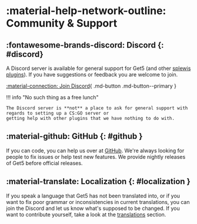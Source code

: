 # :material-help-network-outline: Community & Support

## :fontawesome-brands-discord: Discord {: #discord}

A Discord server is available for general support for Get5 (and other [splewis plugins](https://github.com/splewis)).
If you have suggestions or feedback you are welcome to join.

[:material-connection: Join Discord](https://discord.gg/zmqEa4keCk){ .md-button .md-button--primary }

!!! info "No such thing as a free lunch"

    The Discord server is **not** a place to ask for general support with regards to setting up a CS:GO server or
    getting help with other plugins that we have nothing to do with.

## :material-github: GitHub {: #github }

If you can code, you can help us over at [GitHub](https://github.com/splewis/get5). We're always looking for people to
fix issues or help test new features. We provide nightly releases of Get5 before official releases.

## :material-translate: Localization {: #localization }

If you speak a language that Get5 has not been translated into, or if you want to fix poor grammar or inconsistencies in
current translations, you can join the Discord and let us know what's supposed to be changed. If you want to contribute
yourself, take a look at the [translations](../translations) section.
